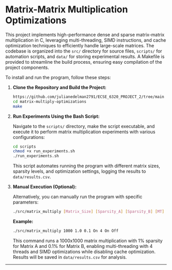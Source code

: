 # Matrix-Matrix Multiplication Optimizations

This project implements high-performance dense and sparse matrix-matrix multiplication in C, leveraging multi-threading, SIMD instructions, and cache optimization techniques to efficiently handle large-scale matrices. The codebase is organized into the `src/` directory for source files, `scripts/` for automation scripts, and `data/` for storing experimental results. A Makefile is provided to streamline the build process, ensuring easy compilation of the project components.

To install and run the program, follow these steps:

1. **Clone the Repository and Build the Project:**

    ```bash
    https://github.com/julianedelman2791/ECSE_6320_PROJECT_2/tree/main
    cd matrix-multiply-optimizations
    make
    ```

2. **Run Experiments Using the Bash Script:**

    Navigate to the `scripts/` directory, make the script executable, and execute it to perform matrix multiplication experiments with various configurations:

    ```bash
    cd scripts
    chmod +x run_experiments.sh
    ./run_experiments.sh
    ```

    This script automates running the program with different matrix sizes, sparsity levels, and optimization settings, logging the results to `data/results.csv`.

3. **Manual Execution (Optional):**

    Alternatively, you can manually run the program with specific parameters:

    ```bash
    ./src/matrix_multiply [Matrix_Size] [Sparsity_A] [Sparsity_B] [MT] [Threads] [SIMD] [Cache_Opt]
    ```

    **Example:**

    ```bash
    ./src/matrix_multiply 1000 1.0 0.1 On 4 On Off
    ```

    This command runs a 1000x1000 matrix multiplication with 1% sparsity for Matrix A and 0.1% for Matrix B, enabling multi-threading with 4 threads and SIMD optimizations while disabling cache optimization. Results will be saved in `data/results.csv` for analysis.

---
